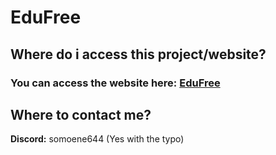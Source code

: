 # EduFree
## Where do i access this project/website?
### You can access the website here: [EduFree](https://1akeno.github.io/EduFree/)





## Where to contact me?

**Discord:** somoene644 (Yes with the typo)
